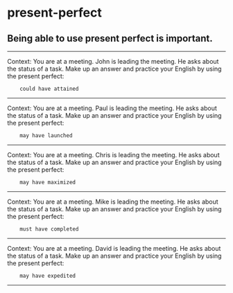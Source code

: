 # present-perfect
## Being able to use present perfect is important.

---
Context: You are at a meeting. John is leading the meeting.
He asks about the status of a task. Make up an answer and practice your English by using the present perfect:

        could have attained

        
------
Context: You are at a meeting. Paul is leading the meeting.
He asks about the status of a task. Make up an answer and practice your English by using the present perfect:

        may have launched

        
------
Context: You are at a meeting. Chris is leading the meeting.
He asks about the status of a task. Make up an answer and practice your English by using the present perfect:

        may have maximized

        
------
Context: You are at a meeting. Mike is leading the meeting.
He asks about the status of a task. Make up an answer and practice your English by using the present perfect:

        must have completed​

        
------
Context: You are at a meeting. David is leading the meeting.
He asks about the status of a task. Make up an answer and practice your English by using the present perfect:

        may have expedited

        
---